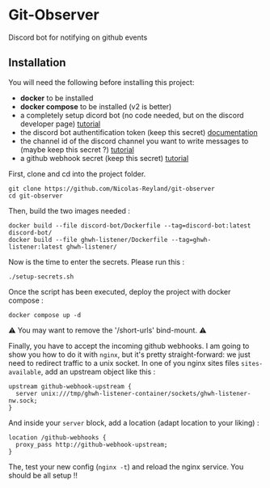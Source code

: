 # Git-Observer
Discord bot for notifying on github events

## Installation

You will need the following before installing this project:
 - **docker** to be installed
 - **docker compose** to be installed (v2 is better)
 - a completely setup dicord bot (no code needed, but on the discord developer page) [tutorial](https://discordpy.readthedocs.io/en/stable/discord.html)
 - the discord bot authentification token (keep this secret) [documentation](https://discord.com/developers/docs/topics/oauth2#bots)
 - the channel id of the discord channel you want to write messages to (maybe keep this secret ?) [tutorial](https://support.discord.com/hc/en-us/articles/206346498-Where-can-I-find-my-User-Server-Message-ID-)
 - a github webhook secret (keep this secret) [tutorial](https://docs.github.com/en/developers/webhooks-and-events/webhooks/creating-webhooks)

First, clone and cd into the project folder.
```
git clone https://github.com/Nicolas-Reyland/git-observer
cd git-observer
```

Then, build the two images needed :
```
docker build --file discord-bot/Dockerfile --tag=discord-bot:latest discord-bot/
docker build --file ghwh-listener/Dockerfile --tag=ghwh-listener:latest ghwh-listener/
```

Now is the time to enter the secrets. Please run this :
```
./setup-secrets.sh
```

Once the script has been executed, deploy the project with docker compose :
```
docker compose up -d
```
⚠️ You may want to remove the '/short-urls' bind-mount. ⚠️

Finally, you have to accept the incoming github webhooks. I am going to show you how to do it with `nginx`, but it's pretty straight-forward: we just need to redirect traffic to a unix socket.
In one of you nginx sites files `sites-available`, add an upstream object like this :
```
upstream github-webhook-upstream {
  server unix:///tmp/ghwh-listener-container/sockets/ghwh-listener-nw.sock;
}
```

And inside your `server` block, add a location (adapt location to your liking) :
```
location /github-webhooks {
  proxy_pass http://github-webhook-upstream;
}
```

The, test your new config (`nginx -t`) and reload the nginx service. You should be all setup !!
